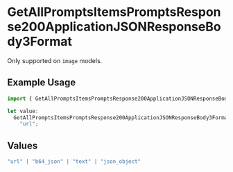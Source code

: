 # GetAllPromptsItemsPromptsResponse200ApplicationJSONResponseBody3Format

Only supported on `image` models.

## Example Usage

```typescript
import { GetAllPromptsItemsPromptsResponse200ApplicationJSONResponseBody3Format } from "orq-poc-typescript-multi-env-version/models/operations";

let value:
  GetAllPromptsItemsPromptsResponse200ApplicationJSONResponseBody3Format =
    "url";
```

## Values

```typescript
"url" | "b64_json" | "text" | "json_object"
```